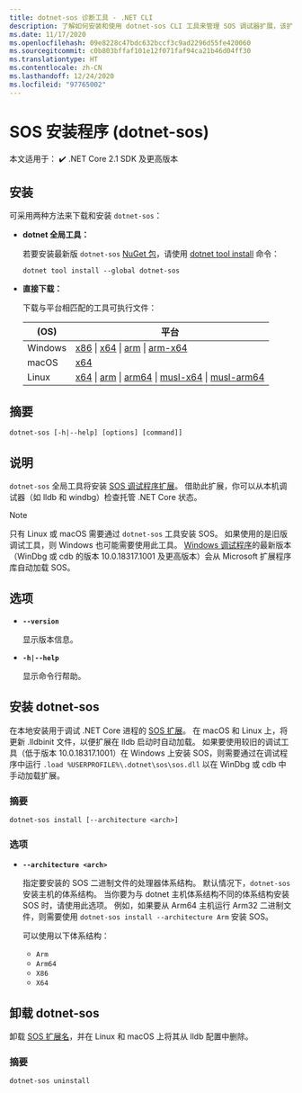 ```yaml
---
title: dotnet-sos 诊断工具 - .NET CLI
description: 了解如何安装和使用 dotnet-sos CLI 工具来管理 SOS 调试器扩展，该扩展可与 Windows 和 Linux 上的本机调试器一起使用。
ms.date: 11/17/2020
ms.openlocfilehash: 09e8228c47bdc632bccf3c9ad2296d55fe420060
ms.sourcegitcommit: c0b803bffaf101e12f071faf94ca21b46d04ff30
ms.translationtype: HT
ms.contentlocale: zh-CN
ms.lasthandoff: 12/24/2020
ms.locfileid: "97765002"
---
```

# <a name="sos-installer-dotnet-sos"></a>SOS 安装程序 (dotnet-sos)

本文适用于： ✔️ .NET Core 2.1 SDK 及更高版本

## <a name="install"></a>安装

可采用两种方法来下载和安装 `dotnet-sos`：

- **dotnet 全局工具：**

  若要安装最新版 `dotnet-sos` [NuGet 包](https://www.nuget.org/packages/dotnet-sos)，请使用 [dotnet tool install](../tools/dotnet-tool-install.md) 命令：

  ```dotnetcli
  dotnet tool install --global dotnet-sos
  ```

- **直接下载：**

  下载与平台相匹配的工具可执行文件：

  | (OS)  | 平台 |
  | --- | -------- |
  | Windows | [x86](https://aka.ms/dotnet-sos/win-x86) \| [x64](https://aka.ms/dotnet-sos/win-x64) \| [arm](https://aka.ms/dotnet-sos/win-arm) \| [arm-x64](https://aka.ms/dotnet-sos/win-arm64) |
  | macOS   | [x64](https://aka.ms/dotnet-sos/osx-x64) |
  | Linux   | [x64](https://aka.ms/dotnet-sos/linux-x64) \| [arm](https://aka.ms/dotnet-sos/linux-arm) \| [arm64](https://aka.ms/dotnet-sos/linux-arm64) \| [musl-x64](https://aka.ms/dotnet-sos/linux-musl-x64) \| [musl-arm64](https://aka.ms/dotnet-sos/linux-musl-arm64) |

## <a name="synopsis"></a>摘要

```console
dotnet-sos [-h|--help] [options] [command]]
```

## <a name="description"></a>说明

`dotnet-sos` 全局工具将安装 [SOS 调试程序扩展](sos-debugging-extension.md)。 借助此扩展，你可以从本机调试器（如 lldb 和 windbg）检查托管 .NET Core 状态。

> [!NOTE]
> 只有 Linux 或 macOS 需要通过 `dotnet-sos` 工具安装 SOS。  如果使用的是旧版调试工具，则 Windows 也可能需要使用此工具。 [Windows 调试程序](/windows-hardware/drivers/debugger/debugger-download-tools)的最新版本（WinDbg 或 cdb 的版本 10.0.18317.1001 及更高版本）会从 Microsoft 扩展程序库自动加载 SOS。  

## <a name="options"></a>选项

- **`--version`**

  显示版本信息。

- **`-h|--help`**

  显示命令行帮助。

## <a name="dotnet-sos-install"></a>安装 dotnet-sos

在本地安装用于调试 .NET Core 进程的 [SOS 扩展](sos-debugging-extension.md)。 在 macOS 和 Linux 上，将更新 .lldbinit 文件，以便扩展在 lldb 启动时自动加载。 如果要使用较旧的调试工具（低于版本 10.0.18317.1001）在 Windows 上安装 SOS，则需要通过在调试程序中运行 `.load %USERPROFILE%\.dotnet\sos\sos.dll` 以在 WinDbg 或 cdb 中手动加载扩展。

### <a name="synopsis"></a>摘要

```console
dotnet-sos install [--architecture <arch>]
```

### <a name="options"></a>选项

- **`--architecture <arch>`**

  指定要安装的 SOS 二进制文件的处理器体系结构。 默认情况下，`dotnet-sos` 安装主机的体系结构。 当你要为与 dotnet 主机体系结构不同的体系结构安装 SOS 时，请使用此选项。 例如，如果要从 Arm64 主机运行 Arm32 二进制文件，则需要使用 `dotnet-sos install --architecture Arm` 安装 SOS。

  可以使用以下体系结构：

  - `Arm`
  - `Arm64`
  - `X86`
  - `X64`

## <a name="dotnet-sos-uninstall"></a>卸载 dotnet-sos

卸载 [SOS 扩展名](sos-debugging-extension.md)，并在 Linux 和 macOS 上将其从 lldb 配置中删除。

### <a name="synopsis"></a>摘要

```console
dotnet-sos uninstall
```
